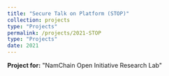 ```yaml
---
title: "Secure Talk on Platform (STOP)"
collection: projects
type: "Projects"
permalink: /projects/2021-STOP
type: "Projects"
date: 2021
---
```


**Project for:** "NamChain Open Initiative Research Lab"
